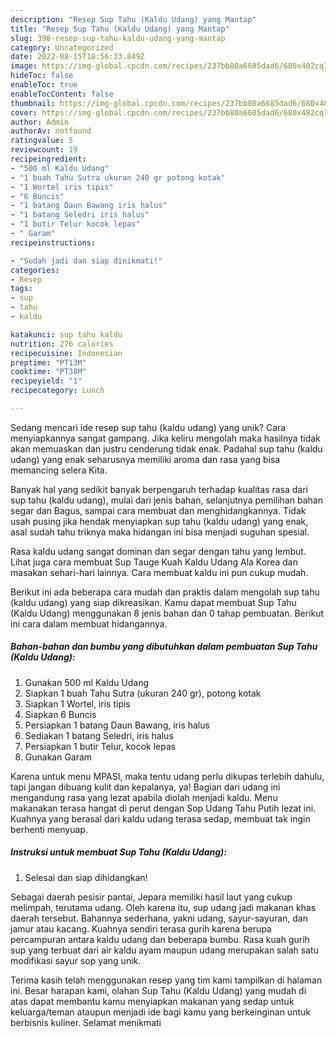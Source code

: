 ```yaml
---
description: "Resep Sup Tahu (Kaldu Udang) yang Mantap"
title: "Resep Sup Tahu (Kaldu Udang) yang Mantap"
slug: 398-resep-sup-tahu-kaldu-udang-yang-mantap
category: Uncategorized
date: 2022-08-15T18:56:33.849Z
image: https://img-global.cpcdn.com/recipes/237bb80a6685dad6/680x482cq70/sup-tahu-kaldu-udang-foto-resep-utama.jpg
hideToc: false
enableToc: true
enableTocContent: false
thumbnail: https://img-global.cpcdn.com/recipes/237bb80a6685dad6/680x482cq70/sup-tahu-kaldu-udang-foto-resep-utama.jpg
cover: https://img-global.cpcdn.com/recipes/237bb80a6685dad6/680x482cq70/sup-tahu-kaldu-udang-foto-resep-utama.jpg
author: Admin
authorAv: notfound
ratingvalue: 5
reviewcount: 19
recipeingredient:
- "500 ml Kaldu Udang"
- "1 buah Tahu Sutra ukuran 240 gr potong kotak"
- "1 Wortel iris tipis"
- "6 Buncis"
- "1 batang Daun Bawang iris halus"
- "1 batang Seledri iris halus"
- "1 butir Telur kocok lepas"
- " Garam"
recipeinstructions:

- "Sudah jadi dan siap dinikmati!"
categories:
- Resep
tags:
- sup
- tahu
- kaldu

katakunci: sup tahu kaldu 
nutrition: 276 calories
recipecuisine: Indonesian
preptime: "PT13M"
cooktime: "PT38M"
recipeyield: "1"
recipecategory: Lunch

---
```





Sedang mencari ide resep sup tahu (kaldu udang) yang unik? Cara menyiapkannya sangat gampang. Jika keliru mengolah maka hasilnya tidak akan memuaskan dan justru cenderung tidak enak. Padahal sup tahu (kaldu udang) yang enak seharusnya memiliki aroma dan rasa yang bisa memancing selera Kita.





Banyak hal yang sedikit banyak berpengaruh terhadap kualitas rasa dari sup tahu (kaldu udang), mulai dari jenis bahan, selanjutnya pemilihan bahan segar dan Bagus, sampai cara membuat dan menghidangkannya. Tidak usah pusing jika hendak menyiapkan sup tahu (kaldu udang) yang enak,      asal sudah tahu triknya maka hidangan ini bisa menjadi suguhan spesial.














Rasa kaldu udang sangat dominan dan segar dengan tahu yang lembut. Lihat juga cara membuat Sup Tauge Kuah Kaldu Udang Ala Korea dan masakan sehari-hari lainnya. Cara membuat kaldu ini pun cukup mudah.






Berikut ini ada beberapa cara mudah dan praktis dalam mengolah sup tahu (kaldu udang) yang siap dikreasikan. Kamu dapat membuat Sup Tahu (Kaldu Udang) menggunakan 8 jenis bahan dan 0 tahap pembuatan. Berikut ini cara dalam membuat hidangannya.

<!--inarticleads1-->

##### Bahan-bahan dan bumbu yang dibutuhkan dalam pembuatan Sup Tahu (Kaldu Udang):

1. Gunakan 500 ml Kaldu Udang
1. Siapkan 1 buah Tahu Sutra (ukuran 240 gr), potong kotak
1. Siapkan 1 Wortel, iris tipis
1. Siapkan 6 Buncis
1. Persiapkan 1 batang Daun Bawang, iris halus
1. Sediakan 1 batang Seledri, iris halus
1. Persiapkan 1 butir Telur, kocok lepas
1. Gunakan  Garam


Karena untuk menu MPASI, maka tentu udang perlu dikupas terlebih dahulu, tapi jangan dibuang kulit dan kepalanya, ya! Bagian dari udang ini mengandung rasa yang lezat apabila diolah menjadi kaldu. Menu makanakan terasa hangat di perut dengan Sop Udang Tahu Putih lezat ini. Kuahnya yang berasal dari kaldu udang terasa sedap, membuat tak ingin berhenti menyuap. 

<!--inarticleads2-->

##### Instruksi untuk membuat Sup Tahu (Kaldu Udang):


1. Selesai dan siap dihidangkan!

Sebagai daerah pesisir pantai, Jepara memiliki hasil laut yang cukup melimpah, terutama udang. Oleh karena itu, sup udang jadi makanan khas daerah tersebut. Bahannya sederhana, yakni udang, sayur-sayuran, dan jamur atau kacang. Kuahnya sendiri terasa gurih karena berupa percampuran antara kaldu udang dan beberapa bumbu. Rasa kuah gurih sup yang terbuat dari air kaldu ayam maupun udang merupakan salah satu modifikasi sayur sop yang unik. 

Terima kasih telah menggunakan resep yang tim kami tampilkan di halaman ini. Besar harapan kami, olahan Sup Tahu (Kaldu Udang) yang mudah di atas dapat membantu kamu menyiapkan makanan yang sedap untuk keluarga/teman ataupun menjadi ide bagi kamu yang berkeinginan untuk berbisnis kuliner. Selamat menikmati
